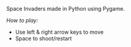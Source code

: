 Space Invaders made in Python using Pygame.

*How to play:*
- Use left & right arrow keys to move
- Space to shoot/restart
